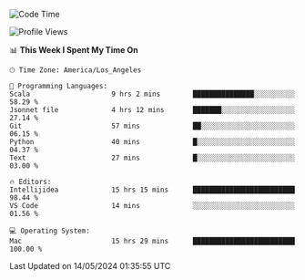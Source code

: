 <!--START_SECTION:waka-->
![Code Time](http://img.shields.io/badge/Code%20Time-996%20hrs%2050%20mins-blue)

![Profile Views](http://img.shields.io/badge/Profile%20Views-0-blue)

📊 **This Week I Spent My Time On** 

```text
🕑︎ Time Zone: America/Los_Angeles

💬 Programming Languages: 
Scala                    9 hrs 2 mins        ███████████████░░░░░░░░░░   58.29 % 
Jsonnet file             4 hrs 12 mins       ███████░░░░░░░░░░░░░░░░░░   27.14 % 
Git                      57 mins             ██░░░░░░░░░░░░░░░░░░░░░░░   06.15 % 
Python                   40 mins             █░░░░░░░░░░░░░░░░░░░░░░░░   04.37 % 
Text                     27 mins             █░░░░░░░░░░░░░░░░░░░░░░░░   03.00 % 

🔥 Editors: 
Intellijidea             15 hrs 15 mins      █████████████████████████   98.44 % 
VS Code                  14 mins             ░░░░░░░░░░░░░░░░░░░░░░░░░   01.56 % 

💻 Operating System: 
Mac                      15 hrs 29 mins      █████████████████████████   100.00 % 
```


 Last Updated on 14/05/2024 01:35:55 UTC
<!--END_SECTION:waka-->
